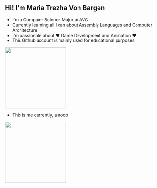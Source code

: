 ## Hi! I'm Maria Trezha Von Bargen

- I'm a Computer Science Major at AVC
- Currently learning all I can about Assembly Languages and Computer Architecture
- I'm passionate about ❤ Game Development and Animation ❤
- This Github account is mainly used for educational purposes

<img src="https://i.giphy.com/media/v1.Y2lkPTc5MGI3NjExaXRwdmtma2ZtbjJleGtyZm9zejJ5NjlmZ2VhNGw3ZzdwcnoyeDRsZSZlcD12MV9pbnRlcm5hbF9naWZfYnlfaWQmY3Q9Zw/MT5UUV1d4CXE2A37Dg/giphy.gif" width="200" />

- This is me currently, a noob
<img src="https://i.giphy.com/media/v1.Y2lkPTc5MGI3NjExODB0c3dlYzRpMXJzd2U5YjJ4ZzgwMnV5OTh3YWd2N3A2dmhsN2JyZSZlcD12MV9pbnRlcm5hbF9naWZfYnlfaWQmY3Q9Zw/3oKIPnAiaMCws8nOsE/giphy-downsized.gif" width="200" />
